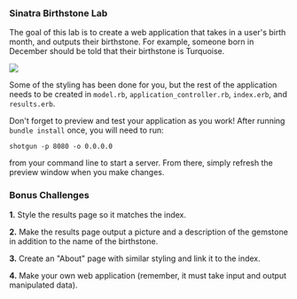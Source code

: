 

### Sinatra Birthstone Lab



The goal of this lab is to create a web application that takes in a user's birth month, and outputs their birthstone. For example, someone born in December should be told that their birthstone is Turquoise. 


<img src='http://abigailsjewelbox.com/sitefiles/wp-content/uploads/2016/12/birthstonechart.jpg'>

Some of the styling has been done for you, but the rest of the application needs to be created in `model.rb`, `application_controller.rb`, `index.erb`, and `results.erb`.

Don't forget to preview and test your application as you work! After running `bundle install` once, you will need to run:

`shotgun -p 8080 -o 0.0.0.0` 

from your command line to start a server. From there, simply refresh the preview window when you make changes. 



### Bonus Challenges

**1.** Style the results page so it matches the index.

**2.** Make the results page output a picture and a description of the gemstone in addition to the name of the birthstone.

**3.** Create an "About" page with similar styling and link it to the index.

**4.** Make your own web application (remember, it must take input and output manipulated data).


